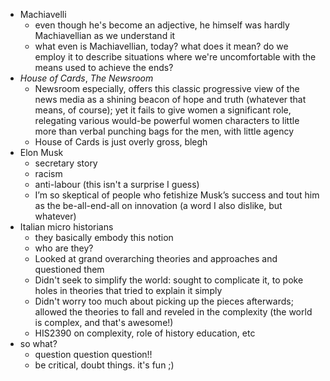 * Machiavelli
	* even though he's become an adjective, he himself was hardly Machiavellian as we understand it
	* what even is Machiavellian, today? what does it mean? do we employ it to describe situations where we're uncomfortable with the means used to achieve the ends?
* *House of Cards*, *The Newsroom*
	* Newsroom especially, offers this classic progressive view of the news media as a shining beacon of hope and truth (whatever that means, of course); yet it fails to give women a significant role, relegating various would-be powerful women characters to little more than verbal punching bags for the men, with little agency
	* House of Cards is just overly gross, blegh
* Elon Musk
	* secretary story
	* racism
	* anti-labour (this isn't a surprise I guess)
	* I’m so skeptical of people who fetishize Musk’s success and tout him as the be-all-end-all on innovation (a word I also dislike, but whatever)
* Italian micro historians
	* they basically embody this notion
	* who are they?
	* Looked at grand overarching theories and approaches and questioned them
	* Didn't seek to simplify the world: sought to complicate it, to poke holes in theories that tried to explain it simply
	* Didn't worry too much about picking up the pieces afterwards; allowed the theories to fall and reveled in the complexity (the world is complex, and that's awesome!)
	* HIS2390 on complexity, role of history education, etc
* so what?
	* question question question!!
	* be critical, doubt things. it's fun ;)